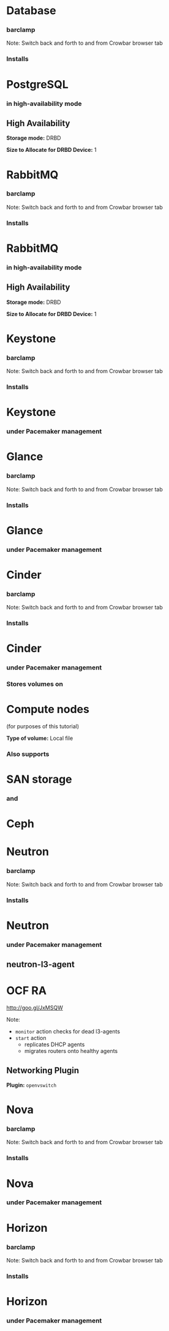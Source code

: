# Database
### barclamp
Note: Switch back and forth to and from Crowbar browser tab


### Installs
# PostgreSQL
### in high-availability mode


## High Availability
**Storage mode:** DRBD

**Size to Allocate for DRBD Device:** 1


# RabbitMQ
### barclamp
Note: Switch back and forth to and from Crowbar browser tab


### Installs
# RabbitMQ
### in high-availability mode


## High Availability
**Storage mode:** DRBD

**Size to Allocate for DRBD Device:** 1


# Keystone
### barclamp
Note: Switch back and forth to and from Crowbar browser tab


### Installs
# Keystone
### under Pacemaker management


# Glance
### barclamp
Note: Switch back and forth to and from Crowbar browser tab


### Installs
# Glance
### under Pacemaker management


# Cinder
### barclamp
Note: Switch back and forth to and from Crowbar browser tab


### Installs
# Cinder
### under Pacemaker management


### Stores volumes on
# Compute nodes
(for purposes of this tutorial)

**Type of volume:** Local file


### Also supports
# SAN storage
### and
# Ceph


# Neutron
### barclamp
Note: Switch back and forth to and from Crowbar browser tab


### Installs
# Neutron
### under Pacemaker management


## neutron-l3-agent
# OCF RA

http://goo.gl/JxMSQW

Note:
- `monitor` action checks for dead l3-agents
- `start` action
  - replicates DHCP agents
  - migrates routers onto healthy agents


## Networking Plugin
**Plugin:** `openvswitch`


# Nova
### barclamp
Note: Switch back and forth to and from Crowbar browser tab


### Installs
# Nova
### under Pacemaker management


# Horizon
### barclamp
Note: Switch back and forth to and from Crowbar browser tab

### Installs
# Horizon
### under Pacemaker management
